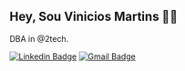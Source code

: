 ## Hey, Sou Vinicios Martins 👨‍💻

DBA in @2tech.


[![Linkedin Badge](https://img.shields.io/badge/-Vinicios%20Martins-6633cc?style=flat-square&logo=Linkedin&logoColor=white&link=https://www.linkedin.com/in/vinimartins/)](https://www.linkedin.com/in/vinimartins/) 
[![Gmail Badge](https://img.shields.io/badge/-vinicios.mrocha@gmail.com-6633cc?style=flat-square&logo=Gmail&logoColor=white&link=mailto:vinicios.mrocha@gmail.com)](mailto:vinicios.mrocha@gmail.com)
